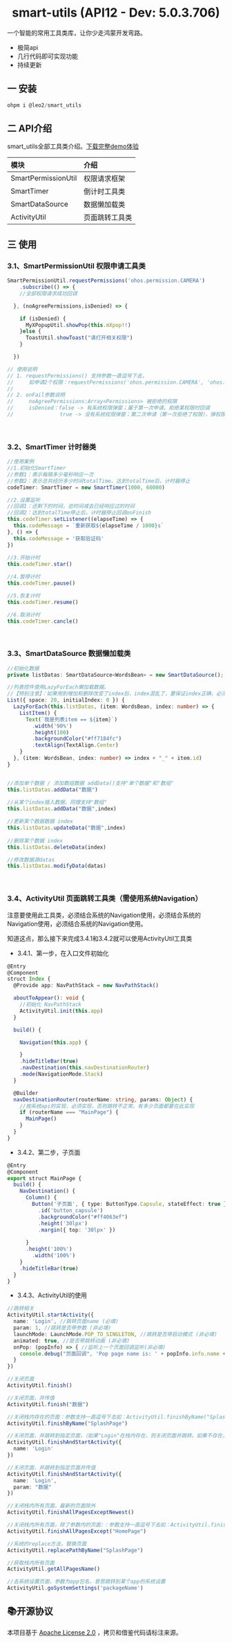 
# <center>smart-utils (API12 - Dev: 5.0.3.706)</center>

一个智能的常用工具类库，让你少走鸿蒙开发弯路。

+ 极简api
+ 几行代码即可实现功能
+ 持续更新

## 一 安装

```typescript
ohpm i @leo2/smart_utils
```

## 二 API介绍

smart_utils全部工具类介绍。[下载完整demo体验](https://github.com/lihangleo2/SmartUtilsPro)

| 模块                  | 介绍      |
|:--------------------|:--------|
| SmartPermissionUtil | 权限请求框架  |
| SmartTimer          | 倒计时工具类  |
| SmartDataSource     | 数据懒加载类  |
| ActivityUtil        | 页面跳转工具类 |

## 三 使用

### 3.1、SmartPermissionUtil 权限申请工具类
```typescript
SmartPermissionUtil.requestPermissions('ohos.permission.CAMERA')
    .subscribe(() => {
    //全部权限请求成功回调

  }, (noAgreePermissions,isDenied) => {

    if (isDenied) {
      MyXPopupUtil.showPop(this.mXpop!!)
    }else {
      ToastUtil.showToast("请打开相关权限")
    }

  })

// 使用说明
// 1. requestPermissions() 支持参数一直逗号下去，
//     如申请2个权限：requestPermissions('ohos.permission.CAMERA', 'ohos.permission.MICROPHONE')
//  
// 2. onFail参数说明
//     noAgreePermissions:Array<Permissions> 被拒绝的权限
//     isDenied：false -> 有系统权限弹窗；属于第一次申请，拒绝某权限时回调
//               true -> 没有系统权限弹窗；第二次申请（第一次拒绝了权限），弹权限设置pop,去手机设置
```
<br>

### 3.2、SmartTimer 计时器类
```typescript
//使用案例
//1.初始化SmartTimer
//参数1：表示每隔多少毫秒响应一次
//参数2：表示总共经历多少时间totalTime。达到totalTime后，计时器停止
codeTimer: SmartTimer = new SmartTimer(1000, 60000)

//2.设置监听
//回调1：还剩下的时间，总时间减去已经响应过的时间
//回调2：达到totalTime停止后，计时器停止回调onFinish
this.codeTimer.setListener((elapseTime) => {
  this.codeMessage = `重新获取${elapseTime / 1000}s`
}, () => {
  this.codeMessage = '获取验证码'
})
  
//3.开始计时
this.codeTimer.star()

//4.暂停计时
this.codeTimer.pause()

//5.恢复计时
this.codeTimer.resume()

//6.取消计时
this.codeTimer.cancle()
```
<br>

### 3.3、SmartDataSource 数据懒加载类
```typescript
//初始化数据
private listDatas: SmartDataSource<WordsBean> = new SmartDataSource();

//列表控件使用LazyForEach懒加载数据。
//【特别注意】：如果用到增加和删除改变了index后，index混乱了，要保证index正确，必须重写LazyForEach第三个参数：index + "_" + item.id（只要保证唯一key即可） 
List({ space: 20, initialIndex: 0 }) {
  LazyForEach(this.listDatas, (item: WordsBean, index: number) => {
    ListItem() {
      Text(`我是列表item == ${item}`)
        .width('90%')
        .height(100)
        .backgroundColor("#ff7184fc")
        .textAlign(TextAlign.Center)
    }
  }, (item: WordsBean, index: number) => index + "_" + item.id)
}


//添加单个数据 / 添加数组数据 addData()支持"单个数据"和"数组"
this.listDatas.addData("数据")
  
//从某个index插入数据，同理支持"数组"
this.listDatas.addData("数据",index)

//更新某个数据数据 index
this.listDatas.updateData("数据",index)
  
//删除某个数据 index
this.listDatas.deleteData(index)

//修改数据源datas
this.listDatas.modifyData(datas)
```
<br>

### 3.4、ActivityUtil 页面跳转工具类（需使用系统Navigation）
注意要使用此工具类，必须结合系统的Navigation使用，必须结合系统的Navigation使用，必须结合系统的Navigation使用。

知道这点，那么接下来完成3.4.1和3.4.2就可以使用ActivityUtil工具类

+ 3.4.1、第一步，在入口文件初始化
```typescript
@Entry
@Component
struct Index {
  @Provide app: NavPathStack = new NavPathStack()

  aboutToAppear(): void {
    //初始化 NavPathStack
    ActivityUtil.init(this.app)
  }

  build() {

    Navigation(this.app) {

    }
    .hideTitleBar(true)
    .navDestination(this.navDestinationRouter)
    .mode(NavigationMode.Stack)
  }

  @Builder
  navDestinationRouter(routerName: string, params: Object) {
    //按系统api的实现，必须实现，否则跳转不正常。有多少页面都要在此实现
    if (routerName === "MainPage") {
      MainPage()
    }
  }
}
```

+ 3.4.2、第二步，子页面
```typescript
@Entry
@Component
export struct MainPage {
  build() {
    NavDestination() {
      Column() {
        Button('子页面', { type: ButtonType.Capsule, stateEffect: true })
          .id('button_capsule')
          .backgroundColor("#ff4063ef")
          .height('30lpx')
          .margin({ top: '30lpx' })
        
      }
      .height('100%')
        .width('100%')
    }
    .hideTitleBar(true)
  }
}
```

+ 3.4.3、ActivityUtil的使用
```typescript
//跳转相关
ActivityUtil.startActivity({
  name: 'Login', //跳转页面name (必填)
  param: 1, //跳转是否带参数 (非必填)
  launchMode: LaunchMode.POP_TO_SINGLETON, //跳转是否带启动模式 (非必填)
  animated: true, //是否带跳转动画 (非必填)
  onPop: (popInfo) => { //监听上一个页面回调监听(非必填)
    console.debug("页面回调", 'Pop page name is: ' + popInfo.info.name + ', result: ' + JSON.stringify(popInfo.result))
  }
})

//关闭页面
ActivityUtil.finish()

//关闭页面，并传值
ActivityUtil.finish("数据")

//关闭栈内存在的页面：参数支持一直逗号下去如：ActivityUtil.finishByName("SplashPage","其他页面","其他页面")
ActivityUtil.finishByName("SplashPage")

//关闭页面，并跳转到指定页面，（如果"Login"在栈内存在，则关闭页面并跳转。如果不存在，则关闭页面并新建Login后跳转）
ActivityUtil.finishAndStartActivity({
  name: 'Login'
})

//关闭页面，并跳转到指定页面并传值
ActivityUtil.finishAndStartActivity({
  name: 'Login',
  param: "数据"
})

//关闭栈内所有页面，最新的页面除外
ActivityUtil.finishAllPagesExceptNewest()

//关闭栈内所有页面，除了参数内的页面:：参数支持一直逗号下去如：ActivityUtil.finishAllPagesExcept("HomePage","其他页面","其他页面")
ActivityUtil.finishAllPagesExcept("HomePage")

//系统的replace方法，替换页面
ActivityUtil.replacePathByName("SplashPage")

//获取栈内所有页面
ActivityUtil.getAllPagesName()

//去系统设置页面，参数为app包名，意思跳转到某个app的系统设置
ActivityUtil.goSystemSettings('packageName')
```

## 📚开源协议

本项目基于 [Apache License 2.0](https://www.apache.org/licenses/LICENSE-2.0.html) ，拷贝和借鉴代码请标注来源。